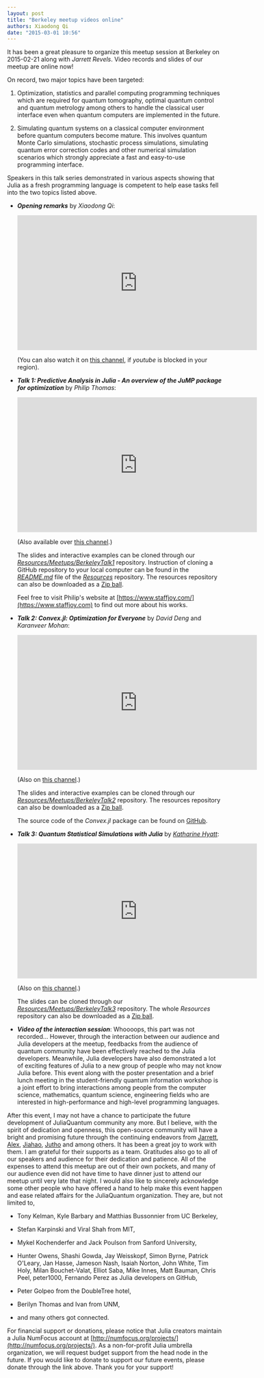 ```yaml
---
layout: post
title: "Berkeley meetup videos online"
authors: Xiaodong Qi
date: "2015-03-01 10:56"
---
```


It has been a great pleasure to organize this meetup session at Berkeley on 2015-02-21 along with *Jarrett Revels*.
Video records and slides of our meetup are online now!

On record, two major topics have been targeted:

1. Optimization, statistics and parallel computing programming techniques
which are required for quantum tomography, optimal quantum control and quantum metrology among others
to handle the classical user interface even when quantum computers are implemented in the future.


2. Simulating quantum systems on a classical computer environment before quantum computers become mature.
This involves quantum Monte Carlo simulations, stochastic process simulations, simulating quantum error correction codes
and other numerical simulation scenarios which strongly appreciate a fast and easy-to-use programming interface.

Speakers in this talk series demonstrated in various aspects showing that
Julia as a fresh programming language is competent to help ease tasks fell into the two topics listed above.


* ***Opening remarks*** by *Xiaodong Qi*:

    <iframe width="560" height="315" src="https://www.youtube.com/embed/1LrKFaLqwqg" frameborder="0" allowfullscreen></iframe>

    (You can also watch it on [this channel](http://v.youku.com/v_show/id_XOTAyOTU5MTEy.html), if *youtube* is blocked in your region).


* ***Talk 1: Predictive Analysis in Julia - An overview of the JuMP package for optimization*** by *Philip Thomas*:

    <iframe width="560" height="315" src="https://www.youtube.com/embed/MANoOghiCbQ" frameborder="0" allowfullscreen></iframe>

    (Also available over [this channel](http://v.youku.com/v_show/id_XOTAyODgwMzUy.html).)

    The slides and interactive examples can be cloned through our [*Resources/Meetups/BerkeleyTalk1*](https://github.com/JuliaQuantum/Resources/tree/master/Meetups/BerkeleyTalk1) repository. Instruction of cloning a GitHub repository to your local computer can be found in the [*README.md*](https://github.com/JuliaQuantum/Resources) file
of the [*Resources*](https://github.com/JuliaQuantum/Resources) repository. The resources repository can also be downloaded as a [Zip ball](https://github.com/JuliaQuantum/Resources/archive/master.zip).

    Feel free to visit Philip's website at [https://www.staffjoy.com/](https://www.staffjoy.com) to find out more about his works.

* ***Talk 2: Convex.jl: Optimization for Everyone*** by *David Deng* and *Karanveer Mohan*:

    <iframe width="560" height="315" src="https://www.youtube.com/embed/Xi7L4JYyjOA" frameborder="0" allowfullscreen></iframe>

    (Also on [this channel](http://v.youku.com/v_show/id_XOTAzMDAyNDg0.html).)

    The slides and interactive examples can be cloned through our [*Resources/Meetups/BerkeleyTalk2*](https://github.com/JuliaQuantum/Resources/tree/master/Meetups/BerkeleyTalk2) repository. The resources repository can also be downloaded as a [Zip ball](https://github.com/JuliaQuantum/Resources/archive/master.zip).

    The source code of the *Convex.jl* package can be found on [GitHub](https://github.com/JuliaOpt/Convex.jl).


* ***Talk 3: Quantum Statistical Simulations with Julia*** by [*Katharine Hyatt*](http://web.physics.ucsb.edu/~kshyatt/):

    <iframe width="560" height="315" src="https://www.youtube.com/embed/S3tLgDU74XA" frameborder="0" allowfullscreen></iframe>

    (Also on [this channel](http://v.youku.com/v_show/id_XOTAzMDAyMzgw.html).)

    The slides can be cloned through our [*Resources/Meetups/BerkeleyTalk3*](https://github.com/JuliaQuantum/Resources/tree/master/Meetups/BerkeleyTalk3) repository. The whole *Resources* repository can also be downloaded as a [Zip ball](https://github.com/JuliaQuantum/Resources/archive/master.zip).


* ***Video of the interaction session***: Whoooops, this part was not recorded...
However, through the interaction between our audience and Julia developers at the meetup,
feedbacks from the audience of quantum community have been effectively reached to the Julia developers.
Meanwhile, Julia developers have also demonstrated a lot of exciting features of Julia to a new group of people who may not know Julia before.
This event along with the poster presentation and a brief lunch meeting in the student-friendly quantum information workshop is a joint effort
to bring interactions among people from the computer science, mathematics, quantum science, engineering fields
who are interested in high-performance and high-level programming languages.

After this event, I may not have a chance to participate the future development of JuliaQuantum community any more.
But I believe, with the spirit of dedication and openness, this open-source community will have a bright and promising future
through the continuing endeavors from [Jarrett](https://github.com/jrevels), [Alex](https://github.com/acroy),
[Jiahao](https://github.com/jiahao), [Jutho](https://github.com/Jutho) and among others.
It has been a great joy to work with them. I am grateful for their supports as a team.
Gratitudes also go to all of our speakers and audience for their dedication and patience.
All of the expenses to attend this meetup are out of their own pockets, and many of our audience even did not have time to have dinner just to attend our meetup until very late that night.
I would also like to sincerely acknowledge some other people who have offered a hand to help make this event happen and ease related affairs for the JuliaQuantum organization.
They are, but not limited to,

* Tony Kelman, Kyle Barbary and Matthias Bussonnier from UC Berkeley,

* Stefan Karpinski and Viral Shah from MIT,

* Mykel Kochenderfer and Jack Poulson from Sanford University,

* Hunter Owens, Shashi Gowda, Jay Weisskopf, Simon Byrne, Patrick O'Leary, Jan Hasse, Jameson Nash, Isaiah Norton, John White, Tim Holy, Milan Bouchet-Valat, Elliot Saba, Mike Innes, Matt Bauman, Chris Peel, peter1000, Fernando
Perez as Julia developers on GitHub,

* Peter Golpeo from the DoubleTree hotel,

* Berilyn Thomas and Ivan from UNM,

* and many others got connected.

For financial support or donations, please notice that Julia creators maintain a Julia NumFocus account at
[http://numfocus.org/projects/](http://numfocus.org/projects/). As a non-for-profit Julia umbrella organization, we will request budget support from the head node in the future.
If you would like to donate to support our future events, please donate through the link above. Thank you for your support!
